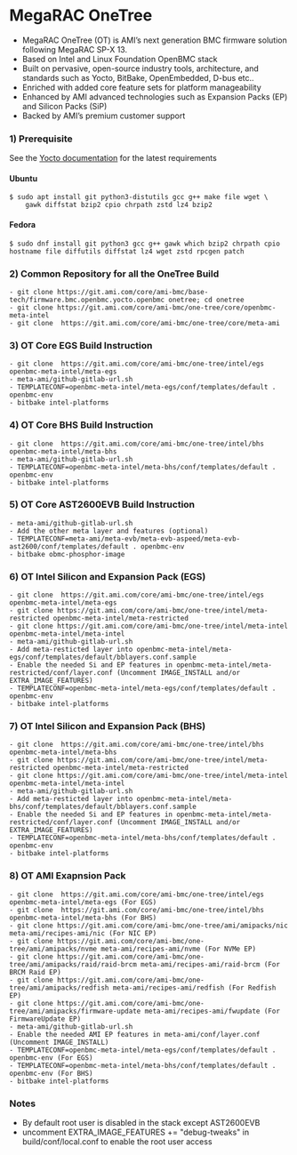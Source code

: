 # MegaRAC OneTree
- MegaRAC OneTree (OT) is AMI’s next generation BMC firmware solution following MegaRAC SP-X 13.
- Based on Intel and Linux Foundation OpenBMC stack
- Built on pervasive, open-source industry tools, architecture, and standards such as Yocto, BitBake, OpenEmbedded, D-bus etc.. 
- Enriched with added core feature sets for platform manageability
- Enhanced by AMI advanced technologies such as Expansion Packs (EP) and Silicon Packs (SiP)
- Backed by AMI’s premium customer support

### 1) Prerequisite

See the [Yocto documentation](https://docs.yoctoproject.org/ref-manual/system-requirements.html#required-packages-for-the-build-host)
for the latest requirements

#### Ubuntu
```
$ sudo apt install git python3-distutils gcc g++ make file wget \
    gawk diffstat bzip2 cpio chrpath zstd lz4 bzip2
```

#### Fedora
```
$ sudo dnf install git python3 gcc g++ gawk which bzip2 chrpath cpio
hostname file diffutils diffstat lz4 wget zstd rpcgen patch
```
### 2) Common Repository for all the OneTree Build
```
- git clone https://git.ami.com/core/ami-bmc/base-tech/firmware.bmc.openbmc.yocto.openbmc onetree; cd onetree
- git clone https://git.ami.com/core/ami-bmc/one-tree/core/openbmc-meta-intel
- git clone  https://git.ami.com/core/ami-bmc/one-tree/core/meta-ami
```

### 3) OT Core EGS Build Instruction
```
- git clone  https://git.ami.com/core/ami-bmc/one-tree/intel/egs openbmc-meta-intel/meta-egs
- meta-ami/github-gitlab-url.sh
- TEMPLATECONF=openbmc-meta-intel/meta-egs/conf/templates/default . openbmc-env
- bitbake intel-platforms
```
### 4) OT Core BHS Build Instruction
 ```
- git clone  https://git.ami.com/core/ami-bmc/one-tree/intel/bhs openbmc-meta-intel/meta-bhs
- meta-ami/github-gitlab-url.sh
- TEMPLATECONF=openbmc-meta-intel/meta-bhs/conf/templates/default . openbmc-env
- bitbake intel-platforms
```
### 5) OT Core AST2600EVB Build Instruction
```
- meta-ami/github-gitlab-url.sh
- Add the other meta layer and features (optional)
- TEMPLATECONF=meta-ami/meta-evb/meta-evb-aspeed/meta-evb-ast2600/conf/templates/default . openbmc-env
- bitbake obmc-phosphor-image
```

### 6) OT Intel Silicon and Expansion Pack (EGS)
```
- git clone  https://git.ami.com/core/ami-bmc/one-tree/intel/egs openbmc-meta-intel/meta-egs
- git clone https://git.ami.com/core/ami-bmc/one-tree/intel/meta-restricted openbmc-meta-intel/meta-restricted
- git clone https://git.ami.com/core/ami-bmc/one-tree/intel/meta-intel openbmc-meta-intel/meta-intel 
- meta-ami/github-gitlab-url.sh
- Add meta-resticted layer into openbmc-meta-intel/meta-egs/conf/templates/default/bblayers.conf.sample
- Enable the needed Si and EP features in openbmc-meta-intel/meta-restricted/conf/layer.conf (Uncomment IMAGE_INSTALL and/or EXTRA_IMAGE_FEATURES)
- TEMPLATECONF=openbmc-meta-intel/meta-egs/conf/templates/default . openbmc-env
- bitbake intel-platforms
```
### 7) OT Intel Silicon and Expansion Pack (BHS)
```
- git clone  https://git.ami.com/core/ami-bmc/one-tree/intel/bhs openbmc-meta-intel/meta-bhs
- git clone https://git.ami.com/core/ami-bmc/one-tree/intel/meta-restricted openbmc-meta-intel/meta-restricted
- git clone https://git.ami.com/core/ami-bmc/one-tree/intel/meta-intel openbmc-meta-intel/meta-intel 
- meta-ami/github-gitlab-url.sh
- Add meta-resticted layer into openbmc-meta-intel/meta-bhs/conf/templates/default/bblayers.conf.sample
- Enable the needed Si and EP features in openbmc-meta-intel/meta-restricted/conf/layer.conf (Uncomment IMAGE_INSTALL and/or EXTRA_IMAGE_FEATURES)
- TEMPLATECONF=openbmc-meta-intel/meta-bhs/conf/templates/default . openbmc-env
- bitbake intel-platforms
```

### 8) OT AMI Exapnsion Pack
```
- git clone  https://git.ami.com/core/ami-bmc/one-tree/intel/egs openbmc-meta-intel/meta-egs (For EGS)
- git clone  https://git.ami.com/core/ami-bmc/one-tree/intel/bhs openbmc-meta-intel/meta-bhs (For BHS)
- git clone https://git.ami.com/core/ami-bmc/one-tree/ami/amipacks/nic meta-ami/recipes-ami/nic (For NIC EP)
- git clone https://git.ami.com/core/ami-bmc/one-tree/ami/amipacks/nvme meta-ami/recipes-ami/nvme (For NVMe EP)
- git clone https://git.ami.com/core/ami-bmc/one-tree/ami/amipacks/raid/raid-brcm meta-ami/recipes-ami/raid-brcm (For BRCM Raid EP)
- git clone https://git.ami.com/core/ami-bmc/one-tree/ami/amipacks/redfish meta-ami/recipes-ami/redfish (For Redfish EP)
- git clone https://git.ami.com/core/ami-bmc/one-tree/ami/amipacks/firmware-update meta-ami/recipes-ami/fwupdate (For FirmwareUpdate EP)
- meta-ami/github-gitlab-url.sh
- Enable the needed AMI EP features in meta-ami/conf/layer.conf (Uncomment IMAGE_INSTALL)
- TEMPLATECONF=openbmc-meta-intel/meta-egs/conf/templates/default . openbmc-env (For EGS)
- TEMPLATECONF=openbmc-meta-intel/meta-bhs/conf/templates/default . openbmc-env (For BHS)
- bitbake intel-platforms
```

### Notes
- By default root user is disabled in the stack except AST2600EVB
- uncomment EXTRA_IMAGE_FEATURES += "debug-tweaks" in build/conf/local.conf to enable the root user access

